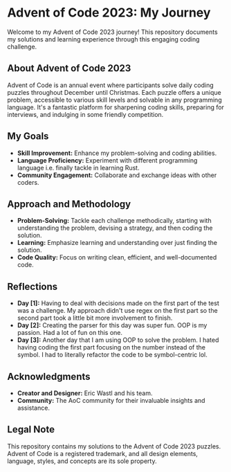 # Advent of Code 2023: My Journey

Welcome to my Advent of Code 2023 journey! This repository documents my solutions and learning experience through this engaging coding challenge.

## About Advent of Code 2023

Advent of Code is an annual event where participants solve daily coding puzzles throughout December until Christmas. Each puzzle offers a unique problem, accessible to various skill levels and solvable in any programming language. It's a fantastic platform for sharpening coding skills, preparing for interviews, and indulging in some friendly competition.

## My Goals

- **Skill Improvement:** Enhance my problem-solving and coding abilities.
- **Language Proficiency:** Experiment with different programming language i.e. finally tackle in learning Rust.
- **Community Engagement:** Collaborate and exchange ideas with other coders.

## Approach and Methodology

- **Problem-Solving:** Tackle each challenge methodically, starting with understanding the problem, devising a strategy, and then coding the solution.
- **Learning:** Emphasize learning and understanding over just finding the solution.
- **Code Quality:** Focus on writing clean, efficient, and well-documented code.

## Reflections

- **Day [1]:** Having to deal with decisions made on the first part of the test was a challenge. My approach didn't use regex on the first part so the second part took a little bit more involvement to finish.
- **Day [2]:** Creating the parser for this day was super fun. OOP is my passion. Had a lot of fun on this one.
- **Day [3]:** Another day that I am using OOP to solve the problem. I hated having coding the first part focusing on the number instead of the symbol. I had to literally refactor the code to be symbol-centric lol. 

## Acknowledgments

- **Creator and Designer:** Eric Wastl and his team.
- **Community:** The AoC community for their invaluable insights and assistance.

## Legal Note

This repository contains my solutions to the Advent of Code 2023 puzzles. Advent of Code is a registered trademark, and all design elements, language, styles, and concepts are its sole property.